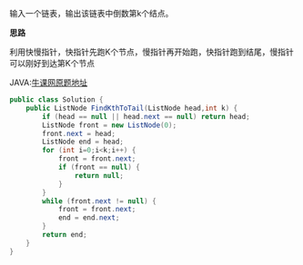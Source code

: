 输入一个链表，输出该链表中倒数第k个结点。

**思路**

利用快慢指针，快指针先跑K个节点，慢指针再开始跑，快指针跑到结尾，慢指针可以刚好到达第K个节点

JAVA:[牛课网原题地址](https://www.nowcoder.com/practice/529d3ae5a407492994ad2a246518148a?tpId=13&tqId=11167&tPage=1&rp=1&ru=/ta/coding-interviews&qru=/ta/coding-interviews/question-ranking)

```java
public class Solution {
    public ListNode FindKthToTail(ListNode head,int k) {
        if (head == null || head.next == null) return head;
        ListNode front = new ListNode(0);
        front.next = head;
        ListNode end = head;
        for (int i=0;i<k;i++) {
            front = front.next;
            if (front == null) {
                return null;
            }
        }
        while (front.next != null) {
            front = front.next;
            end = end.next;
        }
        return end;
    }
}
```

